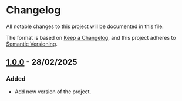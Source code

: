 # Changelog

All notable changes to this project will be documented in this file.

The format is based on [Keep a Changelog](https://keepachangelog.com/en/1.1.0/),
and this project adheres to [Semantic Versioning](https://semver.org/spec/v2.0.0.html).

## [1.0.0] - 28/02/2025

### Added
- Add new version of the project.

[1.0.0]: https://github.com/TODOvue/todovue-card/pull/1/files
